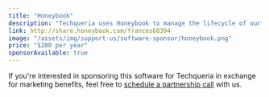 ```yaml
---
title: "Honeybook"
description: "Techqueria uses Honeybook to manage the lifecycle of our partners."
link: http://share.honeybook.com/frances68394
image: "/assets/img/support-us/software-sponsor/honeybook.png"
price: "$200 per year"
sponsorAvailable: true
---
```


If you're interested in sponsoring this software for Techqueria in exchange for marketing benefits, feel free to [schedule a partnership call](https://calendly.com/techqueria) with us.